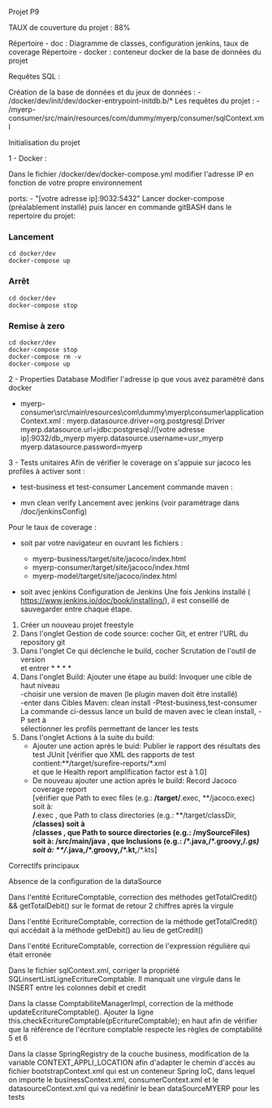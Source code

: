 Projet P9

TAUX de couverture du projet : 88%

Répertoire - doc : Diagramme de classes, configuration jenkins, taux de coverage
Répertoire - docker : conteneur docker de la base de données du projet

Requêtes SQL :

Création de la base de données et du jeux de données : 
    - /docker/dev/init/dev/docker-entrypoint-initdb.b/*
Les requêtes du projet :
    - /myerp-consumer/src/main/resources/com/dummy/myerp/consumer/sqlContext.xml
	
Initialisation du projet

1 - Docker :

Dans le fichier /docker/dev/docker-compose.yml modifier l'adresse IP en fonction de votre propre environnement

ports:
    - "[votre adresse ip]:9032:5432"
Lancer docker-compose (préalablement installé) puis lancer en commande gitBASH dans le repertoire du projet:

### Lancement

    cd docker/dev
    docker-compose up


### Arrêt

    cd docker/dev
    docker-compose stop


### Remise à zero

    cd docker/dev
    docker-compose stop
    docker-compose rm -v
    docker-compose up
	
2 - Properties Database
Modifier l'adresse ip que vous avez paramétré dans docker

- myerp-consumer\src\main\resources\com\dummy\myerp\consumer\applicationContext.xml :
    myerp.datasource.driver=org.postgresql.Driver
    myerp.datasource.url=jdbc:postgresql://[votre adresse ip]:9032/db_myerp
    myerp.datasource.username=usr_myerp
    myerp.datasource.password=myerp
	
3 - Tests unitaires
Afin de vérifier le coverage on s'appuie sur jacoco les profiles à activer sont :

- test-business et test-consumer
Lancement commande maven :

- mvn clean verify
Lancement avec jenkins (voir paramétrage dans /doc/jenkinsConfig)

Pour le taux de coverage :

- soit par votre navigateur en ouvrant les fichiers :
    - myerp-business/target/site/jacoco/index.html
    - myerp-consumer/target/site/jacoco/index.html
    - myerp-model/target/site/jacoco/index.html
	
- soit avec jenkins
Configuration de Jenkins
Une fois Jenkins installé ( https://www.jenkins.io/doc/book/installing/), il est conseillé de
sauvegarder entre chaque étape.

1) Créer un nouveau projet freestyle
2) Dans l'onglet Gestion de code source: cocher Git, et entrer l'URL du repository git
3) Dans l'onglet Ce qui déclenche le build, cocher Scrutation de l'outil de version  
    et entrer * * * *  
4) Dans l'onglet Build: Ajouter une étape au build: Invoquer une cible de haut niveau  
    -choisir une version de maven (le plugin maven doit être installé)  
    -enter dans Cibles Maven: clean install -Ptest-business,test-consumer  
 La commande ci-dessus lance un build de maven avec le clean install, -P sert à  
 sélectionner les profils permettant de lancer les tests        
5) Dans l'onglet Actions à la suite du build: 
    - Ajouter une action après le buid: Publier le rapport des résultats des test JUnit 
    [vérifier que XML des rapports de test contient:**/target/surefire-reports/*.xml  
    et que le Health report amplification factor est à 1.0]  
    - De nouveau ajouter une action après le build: Record Jacoco coverage report  
    [vérifier que Path to exec files (e.g.: **/target/**.exec, **/jacoco.exec) soit à:  
    **/**.exec , que Path to class directories (e.g.: **/target/classDir, **/classes) soit à  
    **/classes , que Path to source directories (e.g.: **/mySourceFiles) soit à: **/src/main/java  ,
    que Inclusions (e.g.: **/*.java,**/*.groovy,**/*.gs) soit à: **/*.java,**/*.groovy,**/*.kt,**/*.kts]
	
Correctifs principaux

Absence de la configuration de la dataSource

Dans l'entité EcritureComptable, correction des méthodes getTotalCredit() && getTotalDebit() sur le format de retour 2 chiffres après la virgule

Dans l'entité EcritureComptable, correction de la méthode getTotalCredit() qui accédait à la méthode getDebit() au lieu de getCredit()

Dans l'entité EcritureComptable, correction de l'expression régulière qui était erronée

Dans le fichier sqlContext.xml, corriger la propriété SQLinsertListLigneEcritureComptable. Il manquait une virgule dans le INSERT entre les colonnes debit et credit

Dans la classe ComptabiliteManagerImpl, correction de la méthode updateEcritureComptable(). Ajouter la ligne this.checkEcritureComptable(pEcritureComptable); en haut afin de vérifier que la référence de l'écriture comptable respecte les règles de comptabilité 5 et 6

Dans la classe SpringRegistry de la couche business, modification de la variable CONTEXT_APPLI_LOCATION afin d'adapter le chemin d'accès au fichier bootstrapContext.xml qui est un conteneur Spring IoC, dans lequel on importe le businessContext.xml, consumerContext.xml et le datasourceContext.xml qui va redéfinir le bean dataSourceMYERP pour les tests
